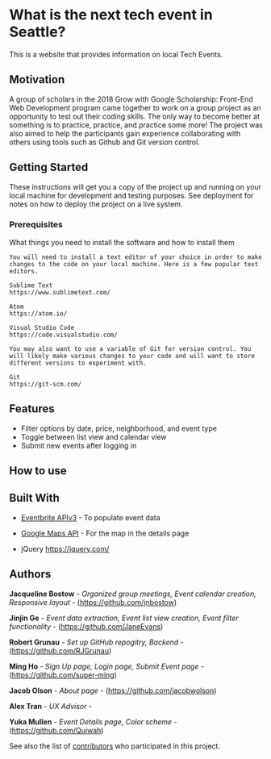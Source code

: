 # What is the next tech event in Seattle?

This is a website that provides information on local Tech Events.

<!-- I think we can add these parts once the database is done. -->

## Motivation

A group of scholars in the 2018 Grow with Google Scholarship: Front-End Web Development program came together to work on a group project as an opportunity to test out their coding skills. The only way to become better at something is to practice, practice, and practice some more! The project was also aimed to help the participants gain experience collaborating with others using tools such as Github and Git version control.
## Getting Started

These instructions will get you a copy of the project up and running on your local machine for development and testing purposes. See deployment for notes on how to deploy the project on a live system.

### Prerequisites

What things you need to install the software and how to install them

```
You will need to install a text editor of your choice in order to make changes to the code on your local machine. Here is a few popular text editors.

Sublime Text
https://www.sublimetext.com/

Atom
https://atom.io/

Visual Studio Code
https://code.visualstudio.com/

You may also want to use a variable of Git for version control. You will likely make various changes to your code and will want to store different versions to experiment with.

Git
https://git-scm.com/

```
<!--
### Installing

A step by step series of examples that tell you have to get a development env running

Say what the step will be

```
Give the example
```

And repeat

```
until finished
```

End with an example of getting some data out of the system or using it for a little demo

## Running the tests

Explain how to run the automated tests for this system

### Break down into end to end tests

Explain what these tests test and why

```
Give an example
```

### And coding style tests

Explain what these tests test and why

```
Give an example
```

## Deployment

Add additional notes about how to deploy this on a live system

-->
## Features

- Filter options by date, price, neighborhood, and event type
- Toggle between list view and calendar view
- Submit new events after logging in
## How to use


## Built With

* [Eventbrite APIv3](https://www.eventbrite.com/developer/v3/) - To populate event data

* [Google Maps API](https://developers.google.com/maps/) - For the map in the details page

* jQuery
  https://jquery.com/


## Authors

**Jacqueline Bostow** - *Organized group meetings, Event calendar creation, Responsive layout* - (https://github.com/jnbostow)

**Jinjin Ge** - *Event data extraction, Event list view creation, Event filter functionality* - (https://github.com/JaneEvans)

**Robert Grunau** - *Set up GitHub repogitry, Backend* - (https://github.com/RJGrunau)

**Ming Ho** - *Sign Up page, Login page, Submit Event page* - (https://github.com/super-ming)

**Jacob Olson** - *About page* - (https://github.com/jacobwolson)

**Alex Tran** - *UX Advisor* -

**Yuka Mullen** - *Event Details page, Color scheme* - (https://github.com/Quiwah)

See also the list of [contributors](https://github.com/RJGrunau/Udacity_calendar_team/graphs/contributors) who participated in this project.

<!--
## License

This project is licensed under the MIT License - see the [LICENSE.md](LICENSE.md) file for details

## Acknowledgments

* Hat tip to anyone who's code was used
* Inspiration
* etc
-->
